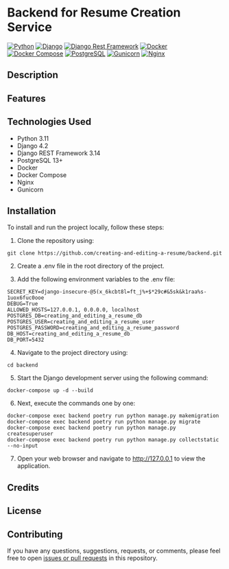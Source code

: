 # Backend for Resume Creation Service
[![Python](https://img.shields.io/badge/python-3.11-blue)](https://www.python.org/downloads/release/python-3110/)
[![Django](https://img.shields.io/badge/django-4.2-green)](https://docs.djangoproject.com/en/4.2/)
[![Django Rest Framework](https://img.shields.io/badge/Django%20Rest%20Framework-v3.12-green)](https://www.django-rest-framework.org/)
[![Docker](https://img.shields.io/badge/-Docker-464646?style=flat-square&logo=docker)](https://www.docker.com/)
[![Docker Compose](https://img.shields.io/badge/-Docker_Compose-384d54?style=flat-square&logo=docker&logoColor=white)](https://www.docker.com/)
[![PostgreSQL](https://img.shields.io/badge/PostgreSQL-13.0-336791?logo=postgresql&logoColor=white)](https://www.postgresql.org/)
[![Gunicorn](https://img.shields.io/badge/Gunicorn-green)](https://docs.gunicorn.org/en/stable/)
[![Nginx](https://img.shields.io/badge/-NGINX-464646?style=flat-square&logo=NGINX)](https://nginx.org/ru/)

## Description

## Features

## Technologies Used
* Python 3.11
* Django 4.2
* Django REST Framework 3.14
* PostgreSQL 13+
* Docker
* Docker Compose
* Nginx
* Gunicorn

## Installation

To install and run the project locally, follow these steps:

1. Clone the repository using:
```
git clone https://github.com/creating-and-editing-a-resume/backend.git
```
2. Create a .env file in the root directory of the project.

3. Add the following environment variables to the .env file:
```
SECRET_KEY=django-insecure-@5(x_6kcbt8l=ft_j%+$*29c#&5sk&k1raa%s-1uox6fuc0ooe
DEBUG=True
ALLOWED_HOSTS=127.0.0.1, 0.0.0.0, localhost
POSTGRES_DB=creating_and_editing_a_resume_db
POSTGRES_USER=creating_and_editing_a_resume_user
POSTGRES_PASSWORD=creating_and_editing_a_resume_password
DB_HOST=creating_and_editing_a_resume_db
DB_PORT=5432
```
4. Navigate to the project directory using:
```
cd backend
```

5. Start the Django development server using the following command:
```
docker-compose up -d --build
```

6. Next, execute the commands one by one:
```
docker-compose exec backend poetry run python manage.py makemigration
docker-compose exec backend poetry run python manage.py migrate
docker-compose exec backend poetry run python manage.py createsuperuser
docker-compose exec backend poetry run python manage.py collectstatic --no-input
```
7. Open your web browser and navigate to http://127.0.0.1 to view the application.

## Credits

## License

## Contributing
If you have any questions, suggestions, requests, or comments, please feel free to open [issues or pull requests](https://github.com/EvgVol/read-more/issues) in this repository.